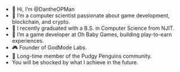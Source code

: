 * 👋 Hi, I’m @DantheOPMan
* 👀 I’m a computer scientist passionate about game development, blockchain, and crypto.
* 🌱 I recently graduated with a B.S. in Computer Science from NJIT.
* 💼 I’m a game developer at Oh Baby Games, building play-to-earn experiences.
* 🎮 Founder of GodMode Labs.
* 🐧 Long-time member of the Pudgy Penguins community.
* You will be shocked by what I achieve in the future.

<!---
DantheOPMan/DantheOPMan is a ✨ special ✨ repository because its `README.md` (this file) appears on your GitHub profile.
You can click the Preview link to take a look at your changes.
--->
